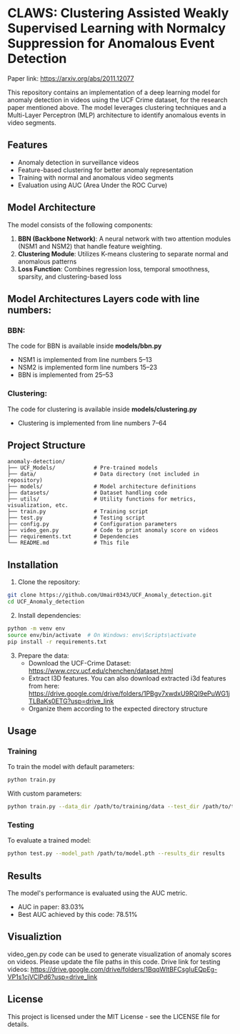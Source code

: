 # CLAWS: Clustering Assisted Weakly Supervised Learning with Normalcy Suppression for Anomalous Event Detection

Paper link: https://arxiv.org/abs/2011.12077

This repository contains an implementation of a deep learning model for anomaly detection in videos using the UCF Crime dataset, for the research paper mentioned above. The model leverages clustering techniques and a Multi-Layer Perceptron (MLP) architecture to identify anomalous events in video segments.

## Features

- Anomaly detection in surveillance videos
- Feature-based clustering for better anomaly representation
- Training with normal and anomalous video segments
- Evaluation using AUC (Area Under the ROC Curve)

## Model Architecture

The model consists of the following components:

1. **BBN (Backbone Network)**: A neural network with two attention modules (NSM1 and NSM2) that handle feature weighting. 
2. **Clustering Module**: Utilizes K-means clustering to separate normal and anomalous patterns
3. **Loss Function**: Combines regression loss, temporal smoothness, sparsity, and clustering-based loss

## Model Architectures Layers code with line numbers:
### BBN:
The code for BBN is available inside **models/bbn.py**
- NSM1 is implemented from line numbers 5–13
- NSM2 is implemented form line numbers 15–23
- BBN is implemented from 25–53

### Clustering:
The code for clustering is available inside **models/clustering.py**
- Clustering is implemented from line numbers 7–64

## Project Structure

```
anomaly-detection/
├── UCF_Models/            # Pre-trained models
├── data/                  # Data directory (not included in repository)
├── models/                # Model architecture definitions
├── datasets/              # Dataset handling code
├── utils/                 # Utility functions for metrics, visualization, etc.
├── train.py               # Training script
├── test.py                # Testing script
├── config.py              # Configuration parameters
├── video_gen.py           # Code to print anomaly score on videos
├── requirements.txt       # Dependencies
└── README.md              # This file
```

## Installation

1. Clone the repository:
```bash
git clone https://github.com/Umair0343/UCF_Anomaly_detection.git
cd UCF_Anomaly_detection
```

2. Install dependencies:
```bash
python -m venv env
source env/bin/activate  # On Windows: env\Scripts\activate
pip install -r requirements.txt
```

3. Prepare the data:
   - Download the UCF-Crime Dataset: https://www.crcv.ucf.edu/chenchen/dataset.html
   - Extract I3D features. You can also download extracted i3d features from here: https://drive.google.com/drive/folders/1PBgv7xwdxU9RQI9ePuWG1jTLBaKs0ETG?usp=drive_link
   - Organize them according to the expected directory structure

## Usage

### Training

To train the model with default parameters:

```bash
python train.py
```

With custom parameters:

```bash
python train.py --data_dir /path/to/training/data --test_dir /path/to/test/data --epochs 10 --lr 0.0005
```

### Testing

To evaluate a trained model:

```bash
python test.py --model_path /path/to/model.pth --results_dir results
```

## Results

The model's performance is evaluated using the AUC metric.
- AUC in paper: 83.03%
- Best AUC achieved by this code: 78.51%

## Visualiztion
video_gen.py code can be used to generate visualization of anomaly scores on videos. Please update the file paths in this code.
Drive link for testing videos: https://drive.google.com/drive/folders/1BqqWltBFCsgIuEQpEg-VP1s1cjVClPd6?usp=drive_link

## License

This project is licensed under the MIT License - see the LICENSE file for details.
